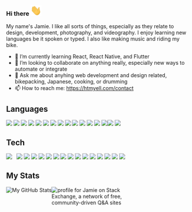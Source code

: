 ### Hi there <img src="https://raw.githubusercontent.com/ABSphreak/ABSphreak/master/gifs/Hi.gif" width="30px">

My name's Jamie. I like all sorts of things, especially as they relate to design, development, photography, and videography. I enjoy learning new languages be it spoken or typed. I also like making music and riding my bike. 
<!--
**jamielife/jamielife** is a ✨ _special_ ✨ repository because its `README.md` (this file) appears on your GitHub profile.

Here are some ideas to get you started:

- 🔭 I’m currently working on -->
- 🌱 I’m currently learning React, React Native, and Flutter
- 👯 I’m looking to collaborate on anything really, especially new ways to automate or integrate
- 💬 Ask me about anyhing web development and design related, bikepacking, Japanese, cooking, or drumming
- 📫 How to reach me: https://htmyell.com/contact

## Languages
<img height="40px" src="https://cdn.jsdelivr.net/gh/devicons/devicon/icons/csharp/csharp-original.svg" /> <img height="40px" src="https://cdn.jsdelivr.net/gh/devicons/devicon/icons/css3/css3-original.svg" /> <img height="40px" src="https://cdn.jsdelivr.net/gh/devicons/devicon/icons/dart/dart-original.svg" /> <img height="40px" src="https://cdn.jsdelivr.net/gh/devicons/devicon/icons/html5/html5-original.svg" /> <img height="40px" src="https://cdn.jsdelivr.net/gh/devicons/devicon/icons/javascript/javascript-plain.svg" /> <img height="40px" src="https://cdn.jsdelivr.net/gh/devicons/devicon/icons/jquery/jquery-original.svg" /> <img height="40px" src="https://cdn.jsdelivr.net/gh/devicons/devicon/icons/less/less-plain-wordmark.svg" /> <img height="40px" src="https://cdn.jsdelivr.net/gh/devicons/devicon/icons/nextjs/nextjs-original.svg" /> <img height="40px" src="https://cdn.jsdelivr.net/gh/devicons/devicon/icons/nodejs/nodejs-original.svg" /> <img height="40px" src="https://cdn.jsdelivr.net/gh/devicons/devicon/icons/perl/perl-original.svg" /> <img height="40px" src="https://cdn.jsdelivr.net/gh/devicons/devicon/icons/php/php-plain.svg" /> <img height="40px" src="https://cdn.jsdelivr.net/gh/devicons/devicon/icons/python/python-original.svg" /> <img height="40px" src="https://cdn.jsdelivr.net/gh/devicons/devicon/icons/r/r-original.svg" /> <img height="40px" src="https://cdn.jsdelivr.net/gh/devicons/devicon/icons/react/react-original.svg" /><img height="40px" src="https://cdn.jsdelivr.net/gh/devicons/devicon/icons/sass/sass-original.svg" /> <img height="40px" src="https://cdn.jsdelivr.net/gh/devicons/devicon/icons/typescript/typescript-original.svg" />

## Tech 
<img height="40px" src="https://cdn.jsdelivr.net/gh/devicons/devicon/icons/apache/apache-original-wordmark.svg" /> &nbsp; <img height="40px" src="https://cdn.jsdelivr.net/gh/devicons/devicon/icons/amazonwebservices/amazonwebservices-original-wordmark.svg" /> <img  height="40px" src="https://cdn.jsdelivr.net/gh/devicons/devicon/icons/android/android-original.svg" />
 <img height="40px"  src="https://cdn.jsdelivr.net/gh/devicons/devicon/icons/apple/apple-original.svg" /> <img height="40px" src="https://cdn.jsdelivr.net/gh/devicons/devicon/icons/azure/azure-original.svg" /> <img height="40px"  src="https://cdn.jsdelivr.net/gh/devicons/devicon/icons/bash/bash-original.svg" /> <img height="40px"  src="https://cdn.jsdelivr.net/gh/devicons/devicon/icons/docker/docker-original.svg" /> <img height="40px"  src="https://cdn.jsdelivr.net/gh/devicons/devicon/icons/digitalocean/digitalocean-original.svg" /> <img height="40px" src="https://cdn.jsdelivr.net/gh/devicons/devicon/icons/git/git-original.svg" /> <img height="40px"  src="https://cdn.jsdelivr.net/gh/devicons/devicon/icons/google/google-original.svg" /> <img height="40px" src="https://cdn.jsdelivr.net/gh/devicons/devicon/icons/linux/linux-original.svg" /> <img height="40px" src="https://cdn.jsdelivr.net/gh/devicons/devicon/icons/mysql/mysql-original.svg" /> <img height="40px" src="https://cdn.jsdelivr.net/gh/devicons/devicon/icons/nginx/nginx-original.svg" /> <img height="40px" src="https://cdn.jsdelivr.net/gh/devicons/devicon/icons/ubuntu/ubuntu-plain.svg" /> <img height="40px" src="https://cdn.jsdelivr.net/gh/devicons/devicon/icons/unix/unix-original.svg" /> <img height="40px" src="https://cdn.jsdelivr.net/gh/devicons/devicon/icons/windows8/windows8-original.svg" />                  

## My Stats
<img align="left" src="https://github-readme-stats.vercel.app/api?username=jamielife&count_private=true&show_icons=true&theme=tokyonight&bg_color=00000000" alt="My GitHub Stats" /><a target="_blank" href="https://stackexchange.com/users/123593"><img align="left" src="https://stackexchange.com/users/flair/123593.png?theme=dark" width="208" height="58" alt="profile for Jamie on Stack Exchange, a network of free, community-driven Q&amp;A sites" title="profile for Jamie on Stack Exchange, a network of free, community-driven Q&amp;A sites"></a>
